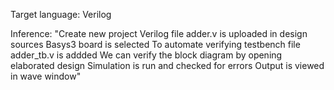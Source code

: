 Target language: Verilog

Inference:
"Create new project
Verilog file adder.v is uploaded in design sources
Basys3 board is selected
To automate verifying testbench file adder_tb.v is addded
We can verify the block diagram by opening elaborated design
Simulation is run and checked for errors
Output is viewed in wave window"

